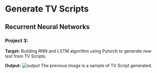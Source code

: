 # Generate TV Scripts
## Recurrent Neural Networks
### Project 3:
**Target:**
Building RNN and LSTM algorithm using Pytorch to generate _new text_ from TV Scripts.

**Output:**
![output](https://github.com/Yasmin-Hesham/Deep-Learning-Udacity-Nanodegree/blob/master/3-Generate%20TV%20Scripts/sample_output/part_of_script.PNG)
The previous image is a sample of TV Script generated.